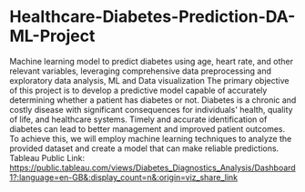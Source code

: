 # Healthcare-Diabetes-Prediction-DA-ML-Project
Machine learning model to predict diabetes using age, heart rate, and other relevant variables, leveraging comprehensive data preprocessing and exploratory data analysis, ML and Data visualization
The primary objective of this project is to develop a predictive model capable of accurately determining whether a patient has diabetes or not. 
Diabetes is a chronic and costly disease with significant consequences for individuals' health, quality of life, and healthcare systems. 
Timely and accurate identification of diabetes can lead to better management and improved patient outcomes. 
To achieve this, we will employ machine learning techniques to analyze the provided dataset and create a model that can make reliable predictions.
Tableau Public Link:  https://public.tableau.com/views/Diabetes_Diagnostics_Analysis/Dashboard1?:language=en-GB&:display_count=n&:origin=viz_share_link
